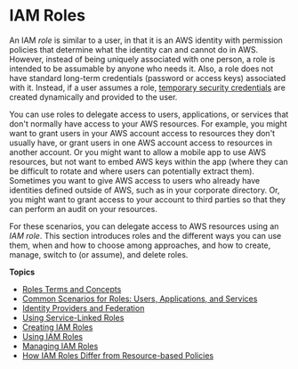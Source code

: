 # IAM Roles<a name="id_roles"></a>

An IAM *role* is similar to a user, in that it is an AWS identity with permission policies that determine what the identity can and cannot do in AWS\. However, instead of being uniquely associated with one person, a role is intended to be assumable by anyone who needs it\. Also, a role does not have standard long\-term credentials \(password or access keys\) associated with it\. Instead, if a user assumes a role, [temporary security credentials](id_credentials_temp.md) are created dynamically and provided to the user\.

You can use roles to delegate access to users, applications, or services that don't normally have access to your AWS resources\. For example, you might want to grant users in your AWS account access to resources they don't usually have, or grant users in one AWS account access to resources in another account\. Or you might want to allow a mobile app to use AWS resources, but not want to embed AWS keys within the app \(where they can be difficult to rotate and where users can potentially extract them\)\. Sometimes you want to give AWS access to users who already have identities defined outside of AWS, such as in your corporate directory\. Or, you might want to grant access to your account to third parties so that they can perform an audit on your resources\.

For these scenarios, you can delegate access to AWS resources using an *IAM role*\. This section introduces roles and the different ways you can use them, when and how to choose among approaches, and how to create, manage, switch to \(or assume\), and delete roles\.

**Topics**
+ [Roles Terms and Concepts](id_roles_terms-and-concepts.md)
+ [Common Scenarios for Roles: Users, Applications, and Services](id_roles_common-scenarios.md)
+ [Identity Providers and Federation](id_roles_providers.md)
+ [Using Service\-Linked Roles](using-service-linked-roles.md)
+ [Creating IAM Roles](id_roles_create.md)
+ [Using IAM Roles](id_roles_use.md)
+ [Managing IAM Roles](id_roles_manage.md)
+ [How IAM Roles Differ from Resource\-based Policies](id_roles_compare-resource-policies.md)